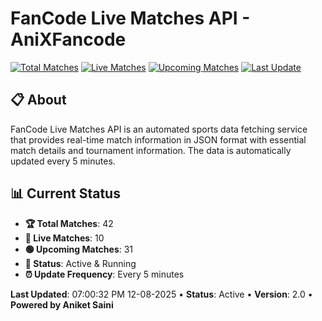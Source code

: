 # FanCode Live Matches API - AniXFancode

[![Total Matches](https://img.shields.io/badge/Total%20Matches-42-blue)](https://github.com/AniketSainiOp/AniXFancode)
[![Live Matches](https://img.shields.io/badge/Live%20Matches-10-red)](https://github.com/AniketSainiOp/AniXFancode)
[![Upcoming Matches](https://img.shields.io/badge/Upcoming%20Matches-31-green)](https://github.com/AniketSainiOp/AniXFancode)
[![Last Update](https://img.shields.io/badge/Last%20Update-07%3A00%3A32%20PM%2012-08-2025-orange)](https://github.com/AniketSainiOp/AniXFancode)

## 📋 About

FanCode Live Matches API is an automated sports data fetching service that provides real-time match information in JSON format with essential match details and tournament information. The data is automatically updated every 5 minutes.

## 📊 Current Status

- **🏆 Total Matches**: 42
- **🔴 Live Matches**: 10
- **🟢 Upcoming Matches**: 31
- **📡 Status**: Active & Running
- **⏰ Update Frequency**: Every 5 minutes

**Last Updated**: 07:00:32 PM 12-08-2025 • **Status**: Active • **Version**: 2.0 • **Powered by Aniket Saini**
